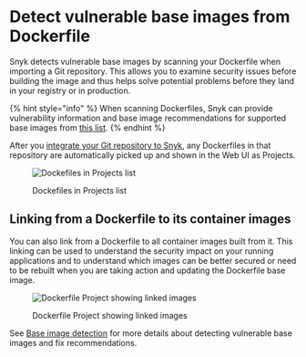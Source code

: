 # Detect vulnerable base images from Dockerfile

Snyk detects vulnerable base images by scanning your Dockerfile when importing a Git repository. This allows you to examine security issues before building the image and thus helps solve potential problems before they land in your registry or in production.

{% hint style="info" %}
When scanning Dockerfiles, Snyk can provide vulnerability information and base image recommendations for supported base images from [this list](https://snyk.io/docker-images/).
{% endhint %}

After you [integrate your Git repository to Snyk](../../integrations/git-repository-scm-integrations/), any Dockerfiles in that repository are automatically picked up and shown in the Web UI as Projects.

<figure><img src="../../.gitbook/assets/mceclip0-5-.png" alt="Dockefiles in Projects list"><figcaption><p>Dockefiles in Projects list</p></figcaption></figure>

## Linking from a Dockerfile to its container images

You can also link from a Dockerfile to all container images built from it. This linking can be used to understand the security impact on your running applications and to understand which images can be better secured or need to be rebuilt when you are taking action and updating the Dockerfile base image.

<figure><img src="../../.gitbook/assets/mceclip3.png" alt="Dockerfile Project showing linked images"><figcaption><p>Dockerfile Project showing linked images</p></figcaption></figure>

See [Base image detection](../use-snyk-container/base-image-detection.md) for more details about detecting vulnerable base images and fix recommendations.
